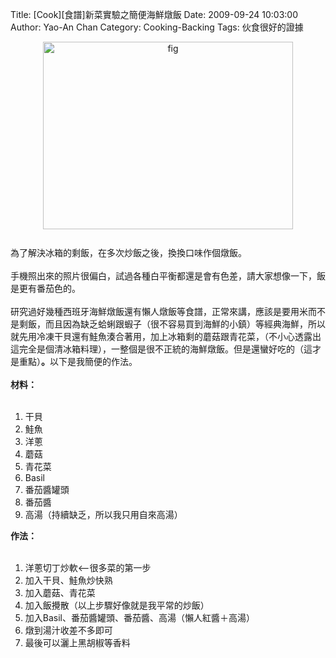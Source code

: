 Title: [Cook][食譜]新菜實驗之簡便海鮮燉飯
Date: 2009-09-24 10:03:00
Author: Yao-An Chan
Category: Cooking-Backing
Tags: 伙食很好的證據


<div class='post'>
<a href="http://4.bp.blogspot.com/_mvtDPM7iODU/Srum03_v4NI/AAAAAAAAE1o/zZe32-P0hVo/s1600-h/DSC00458.JPG"><img alt="fig" border="0" id="BLOGGER_PHOTO_ID_5385081206766297298" src="http://4.bp.blogspot.com/_mvtDPM7iODU/Srum03_v4NI/AAAAAAAAE1o/zZe32-P0hVo/s400/DSC00458.JPG" style="cursor: pointer; display: block; height: 300px; margin: 0px auto 10px; text-align: center; width: 400px;" /></a><br />為了解決冰箱的剩飯，在多次炒飯之後，換換口味作個燉飯。<br /><br />手機照出來的照片很偏白，試過各種白平衡都還是會有色差，請大家想像一下，飯是更有番茄色的。<br /><br />研究過好幾種西班牙海鮮燉飯還有懶人燉飯等食譜，正常來講，應該是要用米而不是剩飯，而且因為缺乏蛤蜊跟蝦子（很不容易買到海鮮的小鎮）等經典海鮮，所以就先用冷凍干貝還有鮭魚湊合著用，加上冰箱剩的蘑菇跟青花菜，（不小心透露出這完全是個清冰箱料理），一整個是很不正統的海鮮燉飯。但是還蠻好吃的（這才是重點）<span style="font-weight: bold;">。</span>以下是我簡便的作法。<br /><br /><span class="PackedElements PackedElements-0" style="display: block;"><span style="font-weight: bold;">材料：</span><br /></span><br /><ol><li><span class="PackedElements PackedElements-0" style="display: block;">干貝<br /></span></li><span class="PackedElements PackedElements-0" style="display: block;"><li>鮭魚<br /></li><li>洋蔥<br /></li><li>蘑菇</li><li>青花菜</li><li>Basil</li><li>番茄醬罐頭</li><li>番茄醬</li><li>高湯（持續缺乏，所以我只用自來高湯）</li></span></ol><span class="PackedElements PackedElements-0" style="display: block;"><span style="font-weight: bold;">作法：<br /></span></span><br /><ol><li>洋蔥切丁炒軟&lt;--很多菜的第一步</li> <li>加入干貝、鮭魚炒快熟</li> <li>加入蘑菇、青花菜</li> <li>加入飯攪散（以上步驟好像就是我平常的炒飯）</li> <li>加入Basil、番茄醬罐頭、番茄醬、高湯（懶人紅醬＋高湯）</li> <li>燉到湯汁收差不多即可</li> <li>最後可以灑上黑胡椒等香料</li> </ol></div>
